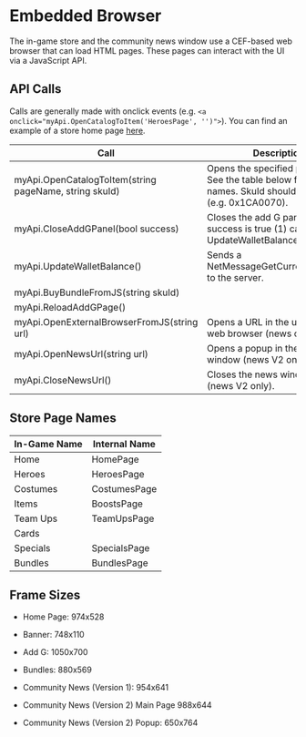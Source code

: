 # Embedded Browser

The in-game store and the community news window use a CEF-based web browser that can load HTML pages. These pages can interact with the UI via a JavaScript API.

## API Calls

Calls are generally made with onclick events (e.g. ```<a onclick="myApi.OpenCatalogToItem('HeroesPage', '')">```). You can find an example of a store home page [here](https://github.com/Crypto137/MHServerEmu/tree/master/assets/store/mhgame_store_home).

| Call                                                   | Description                                                                                                   |
| ------------------------------------------------------ | ------------------------------------------------------------------------------------------------------------- |
| myApi.OpenCatalogToItem(string pageName, string skuId) | Opens the specified page / item. See the table below for page names. SkuId should be in hex (e.g. 0x1CA0070). |
| myApi.CloseAddGPanel(bool success)                     | Closes the add G panel. If success is true (1) calls UpdateWalletBalance.                                     |
| myApi.UpdateWalletBalance()                            | Sends a NetMessageGetCurrencyBalance to the server.                                                           |
| myApi.BuyBundleFromJS(string skuId)                    |                                                                                                               |
| myApi.ReloadAddGPage()                                 |                                                                                                               |
| myApi.OpenExternalBrowserFromJS(string url)            | Opens a URL in the user's default web browser (news only).                                                    |
| myApi.OpenNewsUrl(string url)                          | Opens a popup in the news window (news V2 only).                                                              |
| myApi.CloseNewsUrl()                                   | Closes the news window popup (news V2 only).                                                                  |

## Store Page Names

| In-Game Name | Internal Name |
| ------------ | ------------- |
| Home         | HomePage      |
| Heroes       | HeroesPage    |
| Costumes     | CostumesPage  |
| Items        | BoostsPage    |
| Team Ups     | TeamUpsPage   |
| Cards        |               |
| Specials     | SpecialsPage  |
| Bundles      | BundlesPage   |

## Frame Sizes

- Home Page: 974x528

- Banner: 748x110

- Add G: 1050x700

- Bundles: 880x569

- Community News (Version 1): 954x641

- Community News (Version 2) Main Page 988x644

- Community News (Version 2) Popup: 650x764
